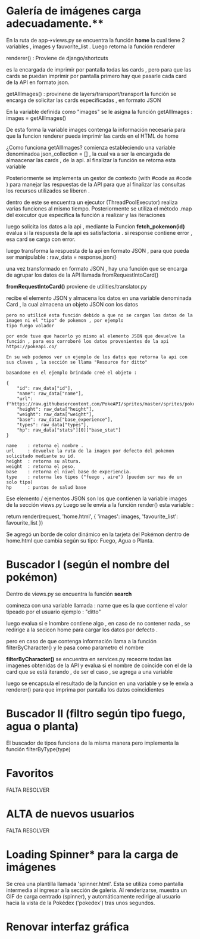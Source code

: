 # Galería de imágenes carga adecuadamente.**
 En la ruta de app->views.py
 se encuentra la función **home**
 la cual tiene 2 variables , images y fauvorite_list .
 Luego retorna la función renderer 
 
renderer() :
 Proviene de django/shortcuts

 es la encargada de imprimir por pantalla todas las cards , pero para que las cards se puedan imprimir por pantalla primero hay que pasarle cada card de la API en formato json.

getAllImages()  :
 provinene de layers/transport/transport
 la función se encarga de solicitar las cards especificadas , en formato JSON

En la variable definida como "images" se le asigna la función getAllImages : 
 images = getAllImages()

De esta forma la variable images contenga la información necesaria para que la funcion renderer pueda imprimir las cards en el HTML de home

¿Como funciona getAllImages?
comienza estableciendo una variable denominadoa json_collection = [] , la cual va a ser la encargada de almaacenar las cards , de la api.
al finalizar la función se retorna esta variable 

Posteriormente se implementa un gestor de contexto (with #code as #code ) para manejar las respuestas de la API para que al finalizar las consultas los recursos utilizados se liberen .

dentro de este se encuentra un ejecutor (ThreadPoolExecutor) realiza varias funciones al mismo tiempo.
Posteriormente se utiliza el método .map del executor que especifica la función a realizar y las iteraciones 


luego solicita los datos a la  api , mediante la Funcion **fetch_pokemon(id)**
evalua si la respuesta de la api es satisfactoria . si response contiene  error , esa card se carga con error.

luego transforma la respuesta de la api en formato JSON , para que pueda ser manipulable : 
 raw_data = response.json()

una vez transformado en formato JSON , hay una función que se encarga de agrupar los datos de la API llamada fromRequestIntoCard()
 
 **fromRequestIntoCard()**
 proviene de utilities/translator.py 

 recibe el elemento JSON y almacena los datos en una variable denominada Card , la cual almacena un objeto JSON con los datos 

    pero no utilicé esta función debido a que no se cargan los datos de la imagen ni el "tipo" de pokemon , por ejemplo 
    tipo fuego volador

    por ende tuve que hacerlo yo mismo al elemento JSON que devuelve la función , para eso corroboré los datos provenientes de la api 
    https://pokeapi.co/

    En su web podemos ver un ejemplo de los datos que retorna la api con sus claves , la sección se llama "Resource for ditto" 

    basandome en el ejemplo brindado creé el objeto :

    {
        "id": raw_data["id"],
        "name": raw_data["name"],
        "url": f"https://raw.githubusercontent.com/PokeAPI/sprites/master/sprites/pokemon/{raw_data['id']}.png",
        "height": raw_data["height"],
        "weight": raw_data["weight"],
        "base": raw_data["base_experience"],
        "types": raw_data["types"],
        "hp": raw_data["stats"][0]["base_stat"]
    }

    name    : retorna el nombre .
    url     : devuelve la ruta de la imagen por defecto del pokemon solicitado mediante su id.
    height  : retorna su altura.
    weight  : retorna el peso.
    base    : retorna el nivel base de experiencia.
    type    : retorna los tipos ("fuego , aire") (pueden ser mas de un solo tipo)
    hp      : puntos de salud base 
    
Ese elemento / ejementos JSON son los que contienen la variable images de la sección views.py
Luego se le envía a la función render() esta variable :

return render(request, 'home.html', { 'images': images, 'favourite_list': favourite_list })

Se agregó un borde de color dinámico en la tarjeta del Pokémon dentro de home.html
que cambia según su tipo: Fuego, Agua o Planta.

# Buscador I (según el nombre del pokémon)
Dentro de views.py se encuentra la función  **search**

comineza con una variable llamada : name 
que es la que  contiene el valor tipeado por el usuario ejemplo : "ditto"

luego evalua si e lnombre contiene algo , en caso de no contener nada , se redirige a la secicon home para cargar los datos
por defecto . 

pero en caso de que contenga información llama a la función filterByCharacter() y le pasa como parametro el nombre

**filterByCharacter()**
    se encuentra en services.py 
    receorre todas las imagenes obtenidas de la API y evalua si el nombre de coincide con el de la card que se está iterando , de ser el caso , se agrega a una variable 

luego se encapsula el resultado de la funcion en una variable y se le envía a renderer() para que imprima por pantalla los datos coincidientes

# Buscador II (filtro según tipo fuego, agua o planta)
 El buscador de tipos funciona de la misma manera pero implementa la función filterByType(type)




# Favoritos
 FALTA RESOLVER
# ALTA de nuevos usuarios
 FALTA RESOLVER
# Loading Spinner* para la carga de imágenes

 Se crea una plantilla llamada 'spinner.html'.
 Esta se utiliza como pantalla intermedia al ingresar a la sección de galería.
 Al renderizarse, muestra un GIF de carga centrado (spinner),
 y automáticamente redirige al usuario hacia la vista de la Pokédex ('pokedex') tras unos segundos.

# Renovar interfaz gráfica 

